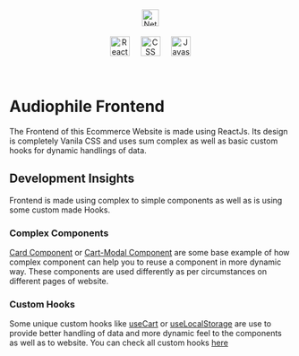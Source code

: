 <p align="center">
    <a href="https://app.netlify.com/sites/audiophile-mern-website/deploys"><img src="https://api.netlify.com/api/v1/badges/0b56be5c-433d-4336-a8f1-1bad18583fa9/deploy-status" alt="Netlify" height="30" style="vertical-align:top; margin:4px"></a>
</p>

<p align="center">
  <img src="https://img.shields.io/badge/-Reactjs-fafafa?style=for-the-badge&logo=react&logoColor=blue" alt="Reactjs" height="35">
  &nbsp; &nbsp; 
  <img src="https://img.shields.io/badge/-CSS3-1572B6?style=for-the-badge&logo=css3" alt="CSS" height="35">
  &nbsp; &nbsp; 
  <img src="https://img.shields.io/badge/-JavaScript-black?style=for-the-badge&logo=javascript" alt="Javascript" height="35">
</p>

&nbsp; 
# Audiophile Frontend
The Frontend of this Ecommerce Website is made using ReactJs. Its design is completely Vanila CSS and uses sum complex as well as basic custom hooks for dynamic handlings of data.

## Development Insights
Frontend is made using complex to simple components as well as is using some custom made Hooks.

### Complex Components
[Card Component](https://github.com/sushantgwr87/Audiophile/blob/main/client/src/component/Card.jsx) or [Cart-Modal Component](https://github.com/sushantgwr87/Audiophile/blob/main/client/src/component/CartModal.jsx) are some base example of how complex component can help you to reuse a component in more dynamic way. These components are used differently as per circumstances on different pages of website.

### Custom Hooks
Some unique custom hooks like [useCart](https://github.com/sushantgwr87/Audiophile/blob/main/client/src/customHook/useCartPrice.js) or [useLocalStorage](https://github.com/sushantgwr87/Audiophile/blob/main/client/src/customHook/useLocalStorage.js) are use to provide better handling of data and more dynamic feel to the components as well as to website. You can check all custom hooks [here](https://github.com/sushantgwr87/Audiophile/tree/main/client/src/customHook)
